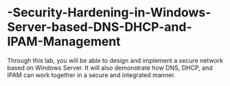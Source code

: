 # -Security-Hardening-in-Windows-Server-based-DNS-DHCP-and-IPAM-Management
Through this lab, you will be able to design and implement a secure network  based on Windows Server.  It will also demonstrate how DNS, DHCP, and IPAM can work together in a secure  and integrated manner. 
